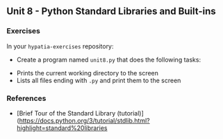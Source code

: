 Unit 8 - Python Standard Libraries and Built-ins
----



### **Exercises**

In your `hypatia-exercises` repository:

* Create a program named `unit8.py` that does the following tasks:
 - Prints the current working directory to the screen
 - Lists all files ending with `.py` and print them to the screen


### References

 * [Brief Tour of the Standard Library (tutorial)](https://docs.python.org/3/tutorial/stdlib.html?highlight=standard%20libraries
